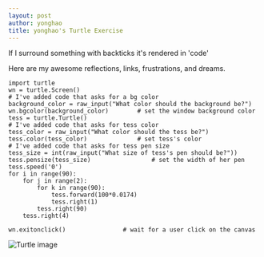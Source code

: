 ```yaml
---
layout: post
author: yonghao
title: yonghao's Turtle Exercise
---
```


If I surround something with backticks it's rendered in 'code'

Here are my awesome reflections, links, frustrations, and dreams.

```
import turtle
wn = turtle.Screen()
# I've added code that asks for a bg color
background_color = raw_input("What color should the background be?")
wn.bgcolor(background_color)        # set the window background color
tess = turtle.Turtle()
# I've added code that asks for tess color
tess_color = raw_input("What color should the tess be?")
tess.color(tess_color)              # set tess's color
# I've added code that asks for tess pen size
tess_size = int(raw_input("What size of tess's pen should be?"))
tess.pensize(tess_size)                 # set the width of her pen
tess.speed('0')
for i in range(90):
    for j in range(2):
        for k in range(90):
            tess.forward(100*0.0174)
            tess.right(1)
        tess.right(90)
    tess.right(4)

wn.exitonclick()                # wait for a user click on the canvas

```

![Turtle image](http://www.flickr.com/photos/101444738@N02/12089313146/)

